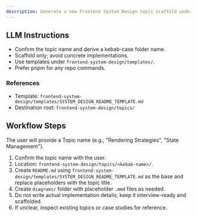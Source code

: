 ```yaml
---
description: Generate a new Frontend System Design topic scaffold under frontend-system-design/topics.
---
```


## LLM Instructions
- Confirm the topic name and derive a kebab-case folder name.
- Scaffold only; avoid concrete implementations.
- Use templates under `frontend-system-design/templates/`.
- Prefer pnpm for any repo commands.

### References
- Template: `frontend-system-design/templates/SYSTEM_DESIGN_README_TEMPLATE.md`
- Destination root: `frontend-system-design/topics/`

## Workflow Steps

The user will provide a Topic name (e.g., "Rendering Strategies", "State Management").

1. Confirm the topic name with the user.
2. Location: `frontend-system-design/topics/<kebab-name>/`.
3. Create `README.md` using `frontend-system-design/templates/SYSTEM_DESIGN_README_TEMPLATE.md` as the base and replace placeholders with the topic title.
4. Create `diagrams/` folder with placeholder `.mmd` files as needed.
5. Do not write actual implementation details; keep it interview-ready and scaffolded.
6. If unclear, inspect existing topics or case studies for reference.
